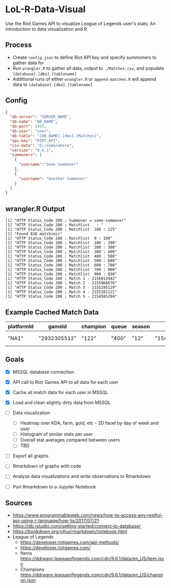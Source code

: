 # LoL-R-Data-Visual


Use the Riot Games API to visualize League of Legends user's stats; An introduction to data visualization and R


## Process
* Create ```config.json``` to define Riot API key and specify summoners to gather data for
* Run ```wrangler.R``` to gather all data, output to ```./Matches.csv```, and populate ```[database].[dbo].[tablename]```
* Additional runs of either ```wrangler.R``` or ```append-matches.R``` will append data to ```[database].[dbo].[tablename]```


## Config
```JSON
{
  "db-server": "SERVER_NAME",
  "db-name": "DB_NAME",
  "db-port": 1433,
  "db-user": "user",
  "db-table": "[DB_NAME].[dbo].[Matches]",
  "api-key": "RIOT_API",
  "csv-data": "D:/some/where",
  "version": "9.6.1",
  "summoners": [
    {
      "username":"Some Summoner"
    },
    {
      "username": "Another Summoner"
    }
  ]
}
```

## wrangler.R Output
```
[1] "HTTP Status_Code 200 ; Summoner = some-summoner"
[1] "HTTP Status_Code 200 ; Matchlist   : "
[1] "HTTP Status_Code 200 ; Matchlist  100 : 125"
[1] "Found 838 match(es)"
[1] "HTTP Status_Code 200 ; Matchlist  0 : 100"
[1] "HTTP Status_Code 200 ; Matchlist  100 : 200"
[1] "HTTP Status_Code 200 ; Matchlist  200 : 300"
[1] "HTTP Status_Code 200 ; Matchlist  300 : 400"
[1] "HTTP Status_Code 200 ; Matchlist  400 : 500"
[1] "HTTP Status_Code 200 ; Matchlist  500 : 600"
[1] "HTTP Status_Code 200 ; Matchlist  600 : 700"
[1] "HTTP Status_Code 200 ; Matchlist  700 : 800"
[1] "HTTP Status_Code 200 ; Matchlist  800 : 838"
[1] "HTTP Status_Code 200 ; Match 1 - 2156013942"
[1] "HTTP Status_Code 200 ; Match 2 - 2155966676"
[1] "HTTP Status_Code 200 ; Match 3 - 2155295129"
[1] "HTTP Status_Code 200 ; Match 4 - 2155281121"
[1] "HTTP Status_Code 200 ; Match 5 - 2154585294"
```


## Example Cached Match Data
| platformId | gameId       | champion | queue | season | timestamp       | role   | lane  | summoner        | accountId    | duration | stats       | 
| ---------- | ------------ | -------- | ----- | ------ | --------------- | ------ | ----- | --------------- | ------------ | -------- | ----------- |
| "NA1"      | "2932305512" | "122"    | "400" | "12"   | "1544835952093" | "SOLO" | "TOP" | "some-summoner" | "1234567890" | "1615"   | JSON String |


## Goals
- [x] MSSQL database connection
- [x] API call to Riot Games API to all data for each user
- [x] Cache all match data for each user in MSSQL
- [x] Load and clean slightly dirty data from MSSQL
- [ ] Data visualization
  - [ ] Heatmap over KDA, farm, gold, etc - 2D facet by day of week and user
  - [ ] Histogram of similar stats per user
  - [ ] Overall stat averages compared between users
  - [ ] TBD
- [ ] Export all graphs
- [ ] Rmarkdown of graphs with code
- [ ] Analyze data visualizations and write observations to Rmarkdown
- [ ] Port Rmarkdown to a Jupyter Notebook


## Sources
* https://www.programmableweb.com/news/how-to-access-any-restful-api-using-r-language/how-to/2017/07/21
* https://db.rstudio.com/getting-started/connect-to-database/
* https://bookdown.org/yihui/rmarkdown/notebook.html
* League of Legends
  * https://developer.riotgames.com/api-methods/
  * https://developer.riotgames.com/
  * Items https://ddragon.leagueoflegends.com/cdn/9.6.1/data/en_US/item.json
  * Champions https://ddragon.leagueoflegends.com/cdn/9.6.1/data/en_US/champion.json